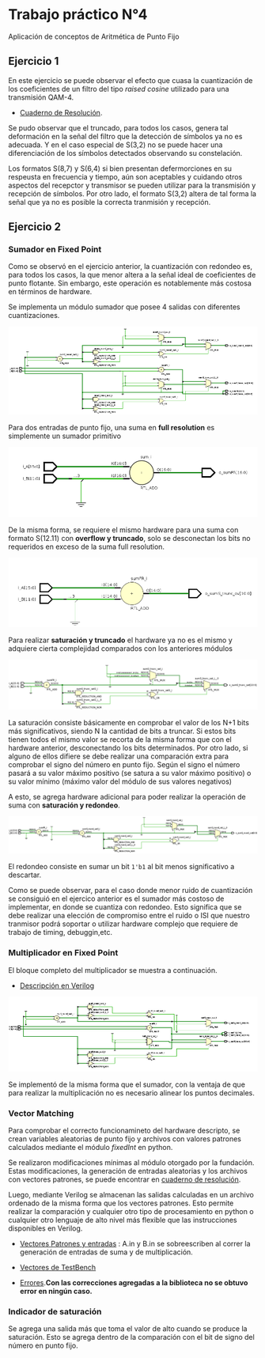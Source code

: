 # Trabajo práctico N°4 

Aplicación de conceptos de Aritmética de Punto Fijo 


## Ejercicio 1 

En este ejercicio se puede observar el efecto que cuasa la cuantización de los coeficientes de un filtro del tipo *raised cosine* utilizado para una transmisión QAM-4. 

 * [Cuaderno de Resolución](https://github.com/matias-dogliani/diseno_digital/blob/master/Tp4/Tp4.ipynb). 
 
 
 Se pudo observar que el truncado, para todos los casos, genera tal deformación en la señal del filtro que la detección de símbolos ya no es adecuada. Y en el caso especial de S(3,2) no se puede hacer una diferenciación de los símbolos detectados observando su constelación. 
 
Los formatos S(8,7) y S(6,4) si bien presentan defermorciones en su respeusta en frecuencia y tiempo, aún son aceptables y cuidando otros aspectos del recepctor y transmisor se pueden utilizar para la transmisión y recepción de símbolos. Por otro lado, el formato S(3,2) altera de tal forma la señal que ya no es posible la correcta tranmisión y recepción. 


## Ejercicio 2 

### Sumador en Fixed Point

Como se observó en el ejercicio anterior, la cuantización con redondeo es, para todos los casos, la que menor altera a la señal ideal de coeficientes de punto flotante. Sin embargo, este operación es notablemente más costosa en términos de hardware. 


Se implementa un módulo sumador que posee 4 salidas con diferentes cuantizaciones. 

![Sumador Fixed Point](https://github.com/matias-dogliani/diseno_digital/blob/master/Tp4/img/FpSum.png)

Para dos entradas de punto fijo, una suma en **full resolution** es simplemente un sumador primitivo 

![Sumador Full Resolution](https://github.com/matias-dogliani/diseno_digital/blob/master/Tp4/img/sumFR.png)


De la misma forma, se requiere el mismo hardware para una suma con formato S(12.11) con **overflow y truncado**, solo se desconectan los bits no requeridos en exceso de la suma full resolution. 

![Overflow y truncado](https://github.com/matias-dogliani/diseno_digital/blob/master/Tp4/img/trunc_ovf.png)


Para realizar **saturación y truncado** el hardware ya no es el mismo y adquiere cierta complejidad comparados con los anteriores módulos

![Saturación y truncado](https://github.com/matias-dogliani/diseno_digital/blob/master/Tp4/img/sat_trunc.png)

La saturación consiste básicamente en comprobar el valor de los N+1 bits más significativos, siendo N la cantidad de bits a truncar. Si estos bits tienen todos el mismo valor se recorta de la misma forma que con el hardware anterior, desconectando los bits determinados. Por otro lado, si alguno de ellos difiere se debe realizar una comparación extra para comprobar el signo del número en punto fijo. Según el signo el número pasará a su valor máximo positivo (se satura a su valor máximo positivo) o su valor mínimo (máximo valor del módulo de sus valores negativos) 


A esto, se agrega hardware adicional para poder realizar la operación de suma con **saturación y redondeo**. 

![Saturación y redondeo](https://github.com/matias-dogliani/diseno_digital/blob/master/Tp4/img/sat_round.png)

El redondeo consiste en sumar un bit `1'b1` al bit menos significativo a descartar. 

Como se puede observar, para el caso donde menor ruido de cuantización se consiguió en el ejercico anterior es el sumador más costoso de implementar, en donde se cuantiza con redondeo. Esto significa que se debe realizar una elección de compromiso entre el ruido o ISI que nuestro tranmisor podrá soportar o utilizar hardware complejo que requiere de trabajo de timing, debuggin,etc. 


### Multiplicador en Fixed Point 

El bloque completo del multiplicador  se muestra a continuación. 
* [Descripción en Verilog](https://github.com/matias-dogliani/diseno_digital/blob/master/Tp4/Verilog/FpMul.v)


![Multiplicador Fixed Point](https://github.com/matias-dogliani/diseno_digital/blob/master/Tp4/img/Fpmul.png)

Se implementó de la misma forma que el sumador, con la ventaja de que para realizar la multiplicación no es necesario alinear los puntos decimales. 

### Vector Matching 

Para comprobar el correcto funcionamineto del hardware descripto, se crean variables aleatorias de punto fijo y archivos con valores patrones calculados mediante el módulo *fixedInt* en python. 


Se realizaron modificaciones mínimas al módulo otorgado por la fundación. Estas modificaciones, la generación de entradas aleatorias y los archivos con vectores patrones, se puede encontrar en [cuaderno de resolución](https://github.com/matias-dogliani/diseno_digital/blob/master/Tp4/Vectores.ipynb). 

Luego, mediante Verilog se almacenan las salidas calculadas en un archivo ordenado de la misma forma que los vectores patrones. Esto permite realizar la comparación y cualquier otro tipo de procesamiento en python o cualquier otro lenguaje de alto nivel más flexible que las instrucciones disponibles en Verilog. 

* [Vectores Patrones y entradas](https://github.com/matias-dogliani/diseno_digital/tree/master/Tp4/PatternVec) : A.in y B.in se sobreescriben al correr la generación de entradas de suma y de multiplicación. 

* [Vectores de TestBench](https://github.com/matias-dogliani/diseno_digital/tree/master/Tp4/TbVec)

* [Errores](https://github.com/matias-dogliani/diseno_digital/tree/master/Tp4/logs).**Con las correcciones agregadas a la biblioteca no se obtuvo error en ningún caso.**  


### Indicador de saturación 

Se agrega una salida más que toma el valor de alto cuando se produce la saturación. Esto se agrega dentro de la comparación con el bit de signo del número en punto fijo. 

 
